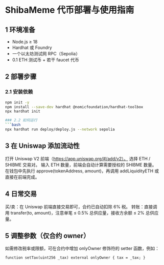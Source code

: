 # ShibaMeme 代币部署与使用指南

## 1 环境准备
- Node.js ≥ 18
- Hardhat 或 Foundry
- 一个以太坊测试网 RPC（Sepolia）
- 0.1 ETH 测试币 + 若干 faucet 代币

## 2 部署步骤

### 2.1 安装依赖
```bash
npm init -y
npm install --save-dev hardhat @nomicfoundation/hardhat-toolbox
npx hardhat init

### 2.2 如何运行
```bash
npx hardhat run deploy/deploy.js --network sepolia
```

## 3 在 Uniswap 添加流动性
打开 Uniswap V2 前端（https://app.uniswap.org/#/add/v2）。
选择 ETH / SHIBME 交易对。
输入 ETH 数量，前端会自动计算需要授权的 SHIBME 数量。
在钱包中先执行 approve(tokenAddress, amount)，再调用 addLiquidityETH 或直接在前端完成。

## 4 日常交易
买/卖：在 Uniswap 前端直接交易即可，合约已自动扣除 6% 税。
转账：直接调用 transfer(to, amount)，注意单笔 ≤ 0.5% 总供应量，接收方余额 ≤ 2% 总供应量。

## 5 调整参数（仅合约 owner）
如需修改税率或限额，可在合约中增加 onlyOwner 修饰符的 setter 函数，例如：
```solidity
function setTax(uint256 _tax) external onlyOwner { tax = _tax; }
```
